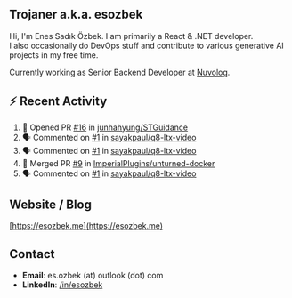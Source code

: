 ##  Trojaner a.k.a. esozbek
Hi, I'm Enes Sadık Özbek. I am primarily a React & .NET developer.  
I also occasionally do DevOps stuff and contribute to various generative AI projects in my free time.

Currently working as Senior Backend Developer at [Nuvolog](https://nuvolog.com/).

## :zap: Recent Activity

<!--START_SECTION:activity-->
1. 💪 Opened PR [#16](https://github.com/junhahyung/STGuidance/pull/16) in [junhahyung/STGuidance](https://github.com/junhahyung/STGuidance)
2. 🗣 Commented on [#1](https://github.com/sayakpaul/q8-ltx-video/issues/1#issuecomment-2613213484) in [sayakpaul/q8-ltx-video](https://github.com/sayakpaul/q8-ltx-video)
3. 🗣 Commented on [#1](https://github.com/sayakpaul/q8-ltx-video/issues/1#issuecomment-2613202877) in [sayakpaul/q8-ltx-video](https://github.com/sayakpaul/q8-ltx-video)
4. 🎉 Merged PR [#9](https://github.com/ImperialPlugins/unturned-docker/pull/9) in [ImperialPlugins/unturned-docker](https://github.com/ImperialPlugins/unturned-docker)
5. 🗣 Commented on [#1](https://github.com/sayakpaul/q8-ltx-video/issues/1#issuecomment-2612017670) in [sayakpaul/q8-ltx-video](https://github.com/sayakpaul/q8-ltx-video)
<!--END_SECTION:activity-->

## Website / Blog
[https://esozbek.me](https://esozbek.me)

## Contact
- **Email**: es.ozbek (at) outlook (dot) com
- **LinkedIn**: [/in/esozbek](https://linkedin.com/in/esozbek)
